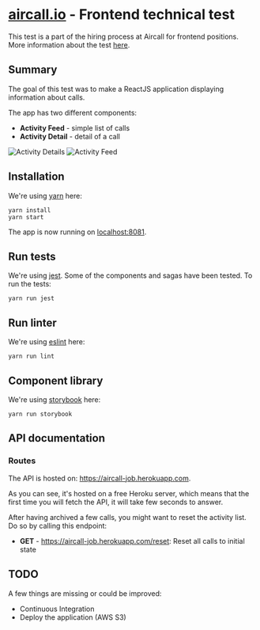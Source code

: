 # [aircall.io](https://aircall.io) - Frontend technical test

This test is a part of the hiring process at Aircall for frontend positions. More information about the test  [here](https://github.com/aircall/frontend-test-react).

## Summary

The goal of this test was to make a ReactJS application displaying information about calls.

The app has two different components:
- **Activity Feed** - simple list of calls
- **Activity Detail** - detail of a call

![Activity Details](https://user-images.githubusercontent.com/5346118/46978013-fdd0e900-d0cd-11e8-8cec-e6faeb7302f7.png) ![Activity Feed](https://user-images.githubusercontent.com/5346118/46978012-fdd0e900-d0cd-11e8-8d2b-94e0f716bb9b.png)


## Installation

We're using [yarn](https://yarnpkg.com) here:

```
yarn install
yarn start
```

The app is now running on [localhost:8081](http://localhost:8081).

## Run tests

We're using [jest](https://jestjs.io/). Some of the components and sagas have been tested. To run the tests:

```
yarn run jest
```

## Run linter

We're using [eslint](https://eslint.org/) here:

```
yarn run lint
```

## Component library

We're using [storybook](https://github.com/storybooks/storybook) here:

```
yarn run storybook
```

## API documentation

### Routes

The API is hosted on: https://aircall-job.herokuapp.com.

As you can see, it's hosted on a free Heroku server, which means that the first time you will fetch the API, it will take few seconds to answer.

After having archived a few calls, you might want to reset the activity list. Do so by calling this endpoint:
- **GET** - https://aircall-job.herokuapp.com/reset: Reset all calls to initial state

## TODO

A few things are missing or could be improved:
- Continuous Integration
- Deploy the application (AWS S3)
